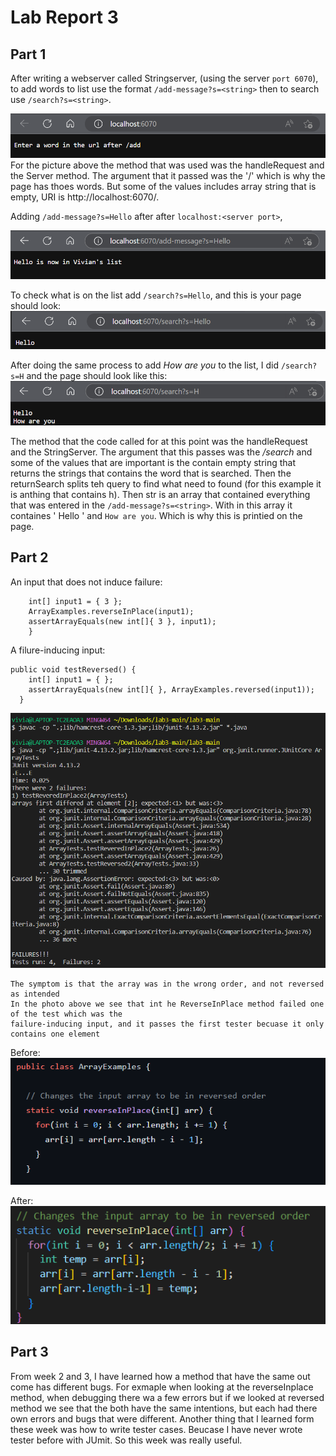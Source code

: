 
# Lab Report 3

## Part 1
After writing a webserver called Stringserver, (using the server `port 6070`), to add words to
list use the format `/add-message?s=<string>` then to search use `/search?s=<string>`. 

![Image](https://raw.githubusercontent.com/viviantran706/cse15l-lab-reports/main/Screenshot%202023-04-23%20153543.png)
For the picture above the method that was used was the handleRequest and the Server method. The argument that it passed was the '/' which is why the page has thoes words. But some of the values includes array string that is empty, URI is http://localhost:6070/.

Adding `/add-message?s=Hello` after after `localhost:<server port>`,

![Image](https://github.com/viviantran706/cse15l-lab-reports/blob/main/Screenshot%202023-04-23%20153557.png)


To check what is on the list add `/search?s=Hello`, and this is your page should look:
![Image](https://github.com/viviantran706/cse15l-lab-reports/blob/main/Screenshot%202023-04-23%20153614.png)

After doing the same process to add *How are you* to the list, I did `/search?s=H` and the page should look like this:
![Image](https://github.com/viviantran706/cse15l-lab-reports/blob/main/Screenshot%202023-04-23%20153711.png)

The method that the code called for at this point was the handleRequest and the StringServer. The argument that this passes was the */search* and some of the values that are important is the contain empty string that returns the strings that contains the word that is searched. Then the returnSearch splits teh query to find what need to 
found (for this example it is anthing that contains h). Then str is an array that contained everything that was entered in the `/add-message?s=<string>`. With in this array it containes ' Hello '  and  ` How are you `.  Which is why this is printied on the page.



## Part 2

An input that does not induce failure: 
```public void testReverseInPlace() {
    int[] input1 = { 3 };
    ArrayExamples.reverseInPlace(input1);
    assertArrayEquals(new int[]{ 3 }, input1);
	}
 ```
A filure-inducing input:
```
public void testReversed() {
    int[] input1 = { };
    assertArrayEquals(new int[]{ }, ArrayExamples.reversed(input1));
  }
```
![Image](https://github.com/viviantran706/cse15l-lab-reports/blob/main/Screenshot%202023-04-20%20123739.png)
```
The symptom is that the array was in the wrong order, and not reversed as intended
In the photo above we see that int he ReverseInPlace method failed one of the test which was the 
failure-inducing input, and it passes the first tester becuase it only contains one element

```
Before:
![Image](https://github.com/viviantran706/cse15l-lab-reports/blob/main/Screenshot%202023-04-23%20185324.png)

After:
![Image](https://github.com/viviantran706/cse15l-lab-reports/blob/main/Screenshot%202023-04-23%20185700.png)

## Part 3

From week 2 and 3, I have learned how a method that have the same out come has different bugs. 
For exmaple when looking at the reverseInplace method, when debugging there wa a few errors 
but if we looked at reversed method we see that the both have the same intentions, but each
had there own errors and bugs that were different. Another thing that I learned form these 
week was how to write tester cases. Beucase I have never wrote tester before with JUmit. So this
week was really useful.
